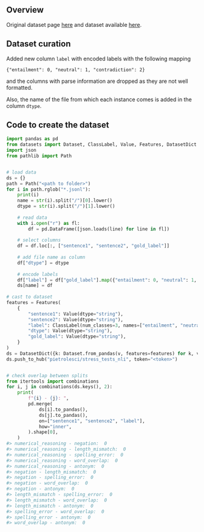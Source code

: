 ## Overview

Original dataset page [here](https://abhilasharavichander.github.io/NLI_StressTest/) and dataset available [here](https://drive.google.com/open?id=1faGA5pHdu5Co8rFhnXn-6jbBYC2R1dhw).


## Dataset curation
Added new column `label` with encoded labels with the following mapping

```
{"entailment": 0, "neutral": 1, "contradiction": 2}
```

and the columns with parse information are dropped as they are not well formatted.

Also, the name of the file from which each instance comes is added in the column `dtype`.


## Code to create the dataset

```python
import pandas as pd
from datasets import Dataset, ClassLabel, Value, Features, DatasetDict
import json
from pathlib import Path


# load data
ds = {}
path = Path("<path to folder>")
for i in path.rglob("*.jsonl"): 
    print(i)
    name = str(i).split("/")[0].lower()
    dtype = str(i).split("/")[1].lower()
    
    # read data
    with i.open("r") as fl:
        df = pd.DataFrame([json.loads(line) for line in fl])
    
    # select columns
    df = df.loc[:, ["sentence1", "sentence2", "gold_label"]]
    
    # add file name as column
    df["dtype"] = dtype
    
    # encode labels
    df["label"] = df["gold_label"].map({"entailment": 0, "neutral": 1, "contradiction": 2})
    ds[name] = df
        
# cast to dataset
features = Features(
    {
        "sentence1": Value(dtype="string"),
        "sentence2": Value(dtype="string"),
        "label": ClassLabel(num_classes=3, names=["entailment", "neutral", "contradiction"]),
        "dtype": Value(dtype="string"),
        "gold_label": Value(dtype="string"),
    }
)
ds = DatasetDict({k: Dataset.from_pandas(v, features=features) for k, v in ds.items()})
ds.push_to_hub("pietrolesci/stress_tests_nli", token="<token>")


# check overlap between splits
from itertools import combinations
for i, j in combinations(ds.keys(), 2):
    print(
        f"{i} - {j}: ",
        pd.merge(
            ds[i].to_pandas(), 
            ds[j].to_pandas(), 
            on=["sentence1", "sentence2", "label"], 
            how="inner",
        ).shape[0],
    )
#> numerical_reasoning - negation:  0
#> numerical_reasoning - length_mismatch:  0
#> numerical_reasoning - spelling_error:  0
#> numerical_reasoning - word_overlap:  0
#> numerical_reasoning - antonym:  0
#> negation - length_mismatch:  0
#> negation - spelling_error:  0
#> negation - word_overlap:  0
#> negation - antonym:  0
#> length_mismatch - spelling_error:  0
#> length_mismatch - word_overlap:  0
#> length_mismatch - antonym:  0
#> spelling_error - word_overlap:  0
#> spelling_error - antonym:  0
#> word_overlap - antonym:  0
```